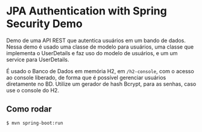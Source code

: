 # JPA Authentication with Spring Security Demo

Demo de uma API REST que autentica usuários em um bando de 
dados. Nessa demo é usado uma classe de modelo para usuários,
uma classe que implementa o UserDetails e faz uso do modelo
de usuários, e um um service para UserDetails.

É usado o Banco de Dados em memória H2, em `/h2-console`, 
com o acesso ao console liberado, de forma que é possível 
gerenciar usuários diretamente no BD. Utilize um gerador 
de hash Bcrypt, para as senhas, caso use o console do H2.

## Como rodar

```sh
$ mvn spring-boot:run
```